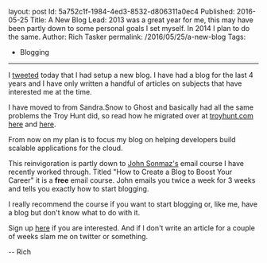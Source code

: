 layout: post
Id: 5a752c1f-1984-4ed3-8532-d806311a0ec4
Published: 2016-05-25
Title: A New Blog
Lead: 2013 was a great year for me, this may have been partly down to some personal goals I set myself. In 2014 I plan to do the same.
Author: Rich Tasker
permalink: /2016/05/25/a-new-blog
Tags:
  - Blogging
---
I [tweeted](https://twitter.com/ritasker/status/735359528108187648) today that I had setup a new blog. I have had a blog for the last 4 years and I have only written a handful of articles on subjects that have interested me at the time.

I have moved to from Sandra.Snow to Ghost and basically had all the same problems the Troy Hunt did, so read how he migrated over at [troyhunt.com](https://www.troyhunt.com) [here](https://www.troyhunt.com/its-a-new-blog/) and [here](https://www.troyhunt.com/disqus-and-the-disappearing-comments-which-still-exist/).

From now on my plan is to focus my blog on helping developers build scalable applications for the cloud.

This reinvigoration is partly down to [John Sonmaz's](http://simpleprogrammer.com) email course I have recently worked through. Titled "How to Create a Blog to Boost Your Career" it is a **free** email course. John emails you twice a week for 3 weeks and tells you exactly how to start blogging.

I really recommend the course if you want to start blogging or, like me, have a blog but don't know what to do with it.

Sign up [here](http://devcareerboost.com/blog-course/) if you are interested. And if I don't write an article for a couple of weeks slam me on twitter or something.

-- Rich  
